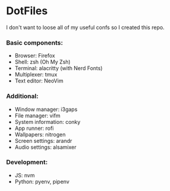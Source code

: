 # DotFiles

I don't want to loose all of my useful confs so I created this repo.

### Basic components:
- Browser: Firefox
- Shell: zsh (Oh My Zsh)
- Terminal: alacritty (with Nerd Fonts)
- Multiplexer: tmux
- Text editor: NeoVim

### Additional:
- Window manager: i3gaps
- File manager: vifm
- System information: conky
- App runner: rofi
- Wallpapers: nitrogen
- Screen settings: arandr
- Audio settings: alsamixer

### Development:
- JS: nvm
- Python: pyenv, pipenv
